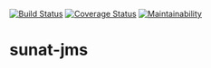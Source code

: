 [![Build Status](https://travis-ci.org/carlosthe19916/sunat-jms.svg?branch=master)](https://travis-ci.org/carlosthe19916/sunat-jms)
[![Coverage Status](https://coveralls.io/repos/github/carlosthe19916/sunat-jms/badge.svg?branch=master)](https://coveralls.io/github/carlosthe19916/sunat-jms?branch=master)
[![Maintainability](https://sonarcloud.io/api/project_badges/measure?project=carlosthe19916&metric=alert_status)](https://sonarcloud.io/dashboard?id=carlosthe19916)

# sunat-jms